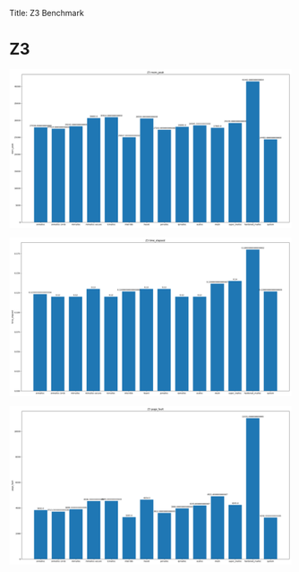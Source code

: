 
Title: Z3 Benchmark

# Z3
![Z3-mem_peak](Z3-mem_peak.png)

![Z3-time_elapsed](Z3-time_elapsed.png)

![Z3-page_fault](Z3-page_fault.png)


